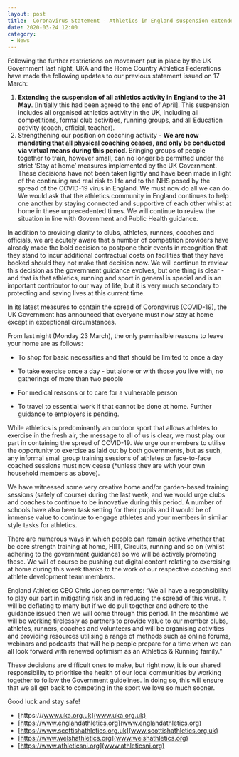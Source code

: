 ```yaml
---
layout: post
title:  Coronavirus Statement - Athletics in England suspension extended until 31 May 2020
date: 2020-03-24 12:00
category:
 - News
---
```


Following the further restrictions on movement put in place by the UK Government last night, UKA and the Home Country Athletics Federations have made the following updates to our previous statement issued on 17 March:

1. __Extending the suspension of all athletics activity in England to the 31 May__. [Initially this had been agreed to the end of April]. This suspension includes all organised athletics activity in the UK, including all competitions, formal club activities, running groups, and all Education activity (coach, official, teacher).
2. Strengthening our position on coaching activity - __We are now mandating that all physical coaching ceases, and only be conducted via virtual means during this period__. Bringing groups of people together to train, however small, can no longer be permitted under the strict ‘Stay at home’ measures implemented by the UK Government.
These decisions have not been taken lightly and have been made in light of the continuing and real risk to life and to the NHS posed by the spread of the COVID-19 virus in England. We must now do all we can do. We would ask that the athletics community in England continues to help one another by staying connected and supportive of each other whilst at home in these unprecedented times. We will continue to review the situation in line with Government and Public Health guidance.

In addition to providing clarity to clubs, athletes, runners, coaches and officials, we are acutely aware that a number of competition providers have already made the bold decision to postpone their events in recognition that they stand to incur additional contractual costs on facilities that they have booked should they not make that decision now. We will continue to review this decision as the government guidance evolves, but one thing is clear - and that is that athletics, running and sport in general is special and is an important contributor to our way of life, but it is very much secondary to protecting and saving lives at this current time.

In its latest measures to contain the spread of Coronavirus (COVID-19), the UK Government has announced that everyone must now stay at home except in exceptional circumstances.

From last night (Monday 23 March), the only permissible reasons to leave your home are as follows:

* To shop for basic necessities and that should be limited to once a day

* To take exercise once a day - but alone or with those you live with, no gatherings of more than two people

* For medical reasons or to care for a vulnerable person

* To travel to essential work if that cannot be done at home. Further guidance to employers is pending.

While athletics is predominantly an outdoor sport that allows athletes to exercise in the fresh air, the message to all of us is clear, we must play our part in containing the spread of COVID-19. We urge our members to utilise the opportunity to exercise as laid out by both governments, but as such, any informal small group training sessions of athletes or face-to-face coached sessions must now cease (*unless they are with your own household members as above).

We have witnessed some very creative home and/or garden-based training sessions (safely of course) during the last week, and we would urge clubs and coaches to continue to be innovative during this period. A number of schools have also been task setting for their pupils and it would be of immense value to continue to engage athletes and your members in similar style tasks for athletics.

There are numerous ways in which people can remain active whether that be core strength training at home, HIIT, Circuits, running and so on (whilst adhering to the government guidance) so we will be actively promoting these. We will of course be pushing out digital content relating to exercising at home during this week thanks to the work of our respective coaching and athlete development team members.

England Athletics CEO Chris Jones comments: “We all have a responsibility to play our part in mitigating risk and in reducing the spread of this virus. It will be deflating to many but if we do pull together and adhere to the guidance issued then we will come through this period. In the meantime we will be working tirelessly as partners to provide value to our member clubs, athletes, runners, coaches and volunteers and will be organising activities and providing resources utilising a range of methods such as online forums, webinars and podcasts that will help people prepare for a time when we can all look forward with renewed optimism as an Athletics & Running family.”

These decisions are difficult ones to make, but right now, it is our shared responsibility to prioritise the health of our local communities by working together to follow the Government guidelines. In doing so, this will ensure that we all get back to competing in the sport we love so much sooner.

Good luck and stay safe!

* [https:///www.uka.org.uk](www.uka.org.uk)
* [https://www.englandathletics.org](www.englandathletics.org)
* [https://www.scottishathletics.org.uk](www.scottishathletics.org.uk)
* [https://www.welshathletics.org](www.welshathletics.org)
* [https://www.athleticsni.org](www.athleticsni.org)